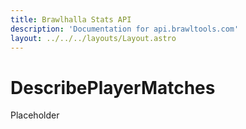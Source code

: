 ```yaml
---
title: Brawlhalla Stats API
description: 'Documentation for api.brawltools.com'
layout: ../../../layouts/Layout.astro
---
```


# DescribePlayerMatches

Placeholder